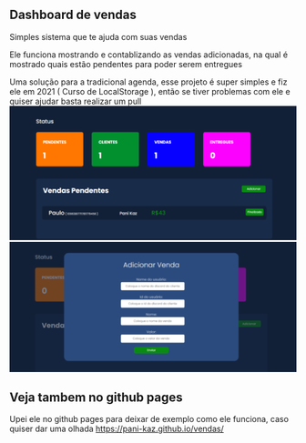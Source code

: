## Dashboard de vendas
Simples sistema que te ajuda com suas vendas

Ele funciona mostrando e contablizando as vendas adicionadas, na qual é mostrado quais estão pendentes para poder serem entregues

Uma solução para a tradicional agenda, esse projeto é super simples e fiz ele em 2021 ( Curso de LocalStorage ), então se tiver problemas com ele e quiser ajudar basta realizar um pull
<br>
![Pagina principal](Exemplo/page.png)
![Adicionar](Exemplo/add.png)

## Veja tambem no github pages

Upei ele no github pages para deixar de exemplo como ele funciona, caso quiser dar uma olhada https://pani-kaz.github.io/vendas/
